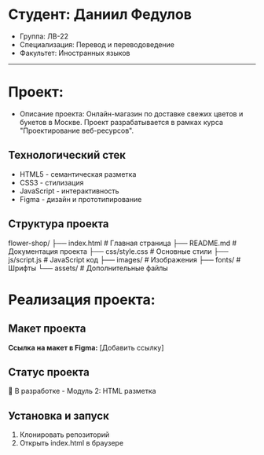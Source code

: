 # Студент: Даниил Федулов
- Группа: ЛВ-22
- Специализация: Перевод и переводоведение
- Факультет: Иностранных языков
---
# Проект: 
- Описание проекта:
Онлайн-магазин по доставке свежих цветов и букетов в Москве. Проект разрабатывается в рамках курса "Проектирование веб-ресурсов".

## Технологический стек
- HTML5 - семантическая разметка
- CSS3 - стилизация  
- JavaScript - интерактивность
- Figma - дизайн и прототипирование

## Структура проекта
flower-shop/
├── index.html              # Главная страница
├── README.md               # Документация проекта
├── css/style.css          # Основные стили
├── js/script.js           # JavaScript код
├── images/                # Изображения
├── fonts/                 # Шрифты
└── assets/                # Дополнительные файлы

# Реализация проекта:
## Макет проекта
**Ссылка на макет в Figma:** [Добавить ссылку]

## Статус проекта
🚧 В разработке - Модуль 2: HTML разметка

## Установка и запуск
1. Клонировать репозиторий
2. Открыть index.html в браузере
